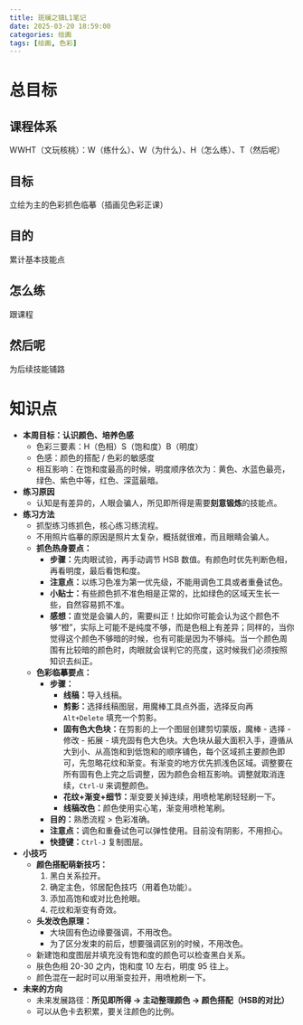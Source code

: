 ```yaml
---
title: 斑斓之镇L1笔记
date: 2025-03-20 18:59:00
categories: 绘画
tags: [绘画, 色彩]
---
```

# 总目标
## 课程体系
WWHT（文玩核桃）：W（练什么）、W（为什么）、H（怎么练）、T（然后呢）

## 目标
立绘为主的色彩抓色临摹（插画见色彩正课）

## 目的
累计基本技能点

## 怎么练
跟课程

## 然后呢
为后续技能铺路

# 知识点
<ul>
    <li><strong>本周目标：认识颜色、培养色感</strong>
        <ul>
            <li>色彩三要素：H（色相）S（饱和度）B（明度）</li>
            <li>色感：颜色的搭配 / 色彩的敏感度</li>
            <li>相互影响：在饱和度最高的时候，明度顺序依次为：黄色、水蓝色最亮，绿色、紫色中等，红色、深蓝最暗。</li>
        </ul>
    </li>
    <li><strong>练习原因</strong>
        <ul>
            <li>认知是有差异的，人眼会骗人，所见即所得是需要<strong>刻意锻炼</strong>的技能点。</li>
        </ul>
    </li>
    <li><strong>练习方法</strong>
        <ul>
            <li>抓型练习练抓色，核心练习练流程。</li>
            <li>不用照片临摹的原因是照片太复杂，概括就很难，而且眼睛会骗人。</li>
            <li><strong>抓色热身要点：</strong>
                <ul>
                    <li><strong>步骤：</strong>先肉眼试验，再手动调节 HSB 数值。有颜色时优先判断色相，再看明度，最后看饱和度。</li>
                    <li><strong>注意点：</strong>以练习色准为第一优先级，不能用调色工具或者重叠试色。</li>
                    <li><strong>小贴士：</strong>有些颜色抓不准色相是正常的，比如绿色的区域天生长一些，自然容易抓不准。</li>
                    <li><strong>感想：</strong>直觉是会骗人的，需要纠正！比如你可能会认为这个颜色不够“橙”，实际上可能不是纯度不够，而是色相上有差异；同样的，当你觉得这个颜色不够暗的时候，也有可能是因为不够纯。当一个颜色周围有比较暗的颜色时，肉眼就会误判它的亮度，这时候我们必须按照知识去纠正。</li>
                </ul>
            </li>
            <li><strong>色彩临摹要点：</strong>
                <ul>
                    <li><strong>步骤：</strong>
                        <ul>
                            <li><strong>线稿：</strong>导入线稿。</li>
                            <li><strong>剪影：</strong>选择线稿图层，用魔棒工具点外面，选择反向再 <code>Alt+Delete</code> 填充一个剪影。</li>
                            <li><strong>固有色大色块：</strong>在剪影的上一个图层创建剪切蒙版，魔棒 - 选择 - 修改 - 拓展 - 填充固有色大色块。大色块从最大面积入手，遵循从大到小、从高饱和到低饱和的顺序铺色，每个区域抓主要颜色即可，先忽略花纹和渐变。有渐变的地方优先抓浅色区域。调整要在所有固有色上完之后调整，因为颜色会相互影响。调整就取消连续，<code>Ctrl-U</code> 来调整颜色。</li>
                            <li><strong>花纹+渐变+细节：</strong>渐变要关掉连续，用喷枪笔刷轻轻刷一下。</li>
                            <li><strong>线稿改色：</strong>颜色使用实心笔，渐变用喷枪笔刷。</li>
                        </ul>
                    </li>
                    <li><strong>目的：</strong>熟悉流程 > 色彩准确。</li>
                    <li><strong>注意点：</strong>调色和重叠试色可以弹性使用。目前没有阴影，不用担心。</li>
                    <li><strong>快捷键：</strong><code>Ctrl-J</code> 复制图层。</li>
                </ul>
            </li>
        </ul>
    </li>
    <li><strong>小技巧</strong>
        <ul>
            <li><strong>颜色搭配萌新技巧：</strong>
                <ol>
                    <li>黑白关系拉开。</li>
                    <li>确定主色，邻居配色技巧（用着色功能）。</li>
                    <li>添加高饱和或对比色抢眼。</li>
                    <li>花纹和渐变有奇效。</li>
                </ol>
            </li>
            <li><strong>头发改色原理：</strong>
                <ul>
                    <li>大块固有色边缘要强调，不用改色。</li>
                    <li>为了区分发束的前后，想要强调区别的时候，不用改色。</li>
                </ul>
            </li>
            <li>新建饱和度图层并填充没有饱和度的颜色可以检查黑白关系。</li>
            <li>肤色色相 20-30 之内，饱和度 10 左右，明度 95 往上。</li>
            <li>颜色混在一起时可以用渐变拉开，用喷枪刷一下。</li>
        </ul>
    </li>
    <li><strong>未来的方向</strong>
        <ul>
            <li>未来发展路径：<strong>所见即所得 → 主动整理颜色 → 颜色搭配（HSB的对比）</strong></li>
            <li>可以从色卡去积累，要关注颜色的比例。</li>
        </ul>
    </li>
</ul>
